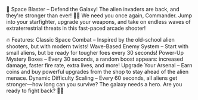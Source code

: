 🚀 Space Blaster – Defend the Galaxy!
The alien invaders are back, and they're stronger than ever! 🌌👾 We need you once again, Commander. Jump into your starfighter, upgrade your weapons, and take on endless waves of extraterrestrial threats in this fast-paced arcade shooter!

🔥 Features:
Classic Space Combat – Inspired by the old-school alien shooters, but with modern twists!
Wave-Based Enemy System – Start with small aliens, but be ready for tougher foes every 30 seconds!
Power-Up Mystery Boxes – Every 30 seconds, a random boost appears: increased damage, faster fire rate, extra lives, and more!
Upgrade Your Arsenal – Earn coins and buy powerful upgrades from the shop to stay ahead of the alien menace.
Dynamic Difficulty Scaling – Every 60 seconds, all aliens get stronger—how long can you survive?
The galaxy needs a hero. Are you ready to fight back? 🚀🔥
